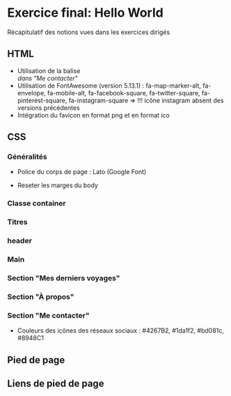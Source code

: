 # Exercice final: Hello World

Récapitulatif des notions vues dans les exercices dirigés

## HTML
<!-- - Utilisation d'une div avec la classe container pour limiter la largeur du contenu -->
<!-- - L'affichage des titres en majuscules doit se faire EXCLUSIVEMENT à l'aide de la CSS -->
- Utilisation de la balise <address> dans "Me contacter"
- Utilisation de FontAwesome (version 5.13.1) : fa-map-marker-alt, fa-envelope, fa-mobile-alt, fa-facebook-square, fa-twitter-square, fa-pinterest-square, fa-instagram-square => !!! icône instagram absent des versions précédentes
- Intégration du favicon en format png et en format ico

## CSS

### Généralités
- Police du corps de page : Lato (Google Font)
<!-- - Couleur du texte : #333
- Interlignage du texte : 1.6em -->
- Reseter les marges du body

### Classe container
<!-- - Largeur : 90%;
- Largeur maximum : 900px; -->
<!-- - Centrer sur la page -->

### Titres
<!-- - Graisse : normal -->
<!-- - Interlignage : 1.5em -->
<!-- - Titre 1 : taille de 3rem, couleur #40CCEA, espacement des mots de 10px, bordure inférieure pointillée de 1px, sur 90% de la largeur -->
<!-- - Titre 2 : taille de 1.6rem
- Titre 3 : taille de 1.4rem -->

### header
<!-- - Alignement du texte : centré -->
<!-- - Ajouter un hyperlien index.html sur le logo
- Couleur de fond de la navigation : #40CCEA -->
<!-- - Couleur des ancres vers les sections : blanc -->
<!-- - Espacer les hyperliens -->

### Main
<!-- - Hyperliens : couleur #0096D0 et pas de soulignement -->
<!-- - Définir 3 sections avec une ancre vers chacune dans la navigation ; mettre une marge de 30px en haut et en bas de chaque section -->

### Section "Mes derniers voyages"
<!-- - Utilisation du float pour placer l'image à gauche ou à droite -->
<!-- - Utiliser une classe readmore sur les liens "en savoir plus" -->
<!-- - Ajouter une ligne horizontale entre les 2 articles -->
<!-- - Texte en rouge : #F00
- Texte en ocre : #CD8C56 -->
<!-- - Liens "En savoir plus" : couleur de fond #0096D0, bord arrondi de 6px + un certain padding -->
<!-- - Appliquer une marge inférieure de 25px sur les articles -->
<!-- - Largeur maximum des images : 49% -->

### Section "À propos"
<!-- - Appliquer l'image du fond, centrée et s'étirant sur la section -->
<!-- - Jouer avec le padding et le margin pour positionner l'article comme sur la maquette -->
<!-- - La largeur de l'article est de 50%, y compris le padding de 2% appliqué -->

### Section "Me contacter"
- Couleurs des icônes des réseaux sociaux : #4267B2, #1da1f2, #bd081c, #8948C1

## Pied de page
<!-- - Couleur de fond : #40CCEA -->
<!-- - Largeur du logo 3WA : 60px -->

## Liens de pied de page
<!-- https://3wa.fr/propriete-materiel-pedagogique

https://www.consultantweb.eu/

https://pixabay.com/ -->